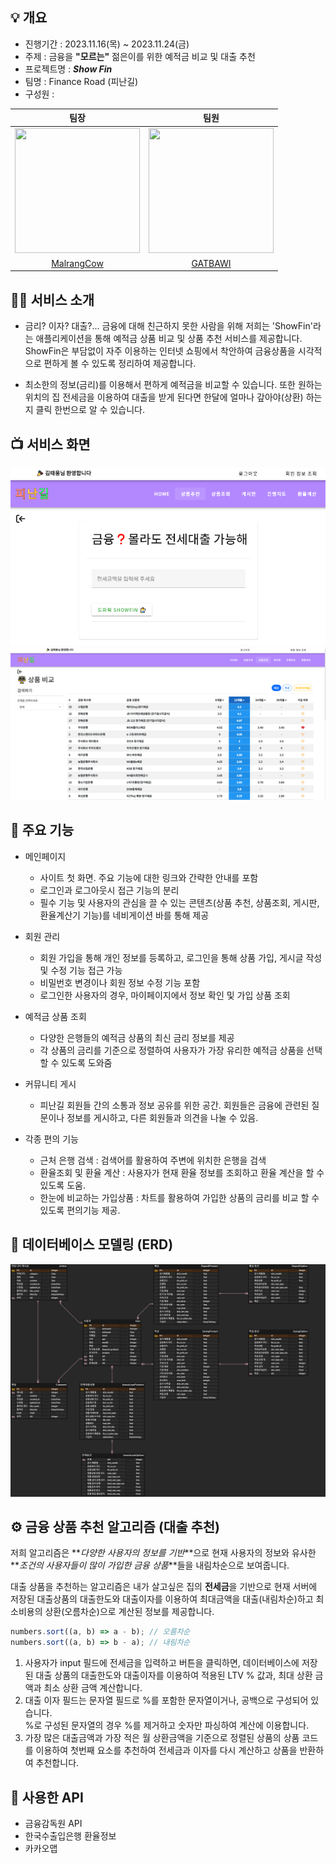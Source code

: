 ## 💡 개요

- 진행기간 : 2023.11.16(목) ~ 2023.11.24(금)
- 주제 : 금융을 **"모르는"** 젊은이를 위한 예적금 비교 및 대출 추천
- 프로젝트명 : **_Show Fin_**
- 팀명 : Finance Road (피난길)
- 구성원 :

|팀장|팀원|
|:-:|:-:|
|<a href="https://github.com/malrangcow00"><img src="https://avatars.githubusercontent.com/u/115908997?v=4" width="200" height="200"></a>|<a href="https://github.com/GATBAWI"><img src="https://avatars.githubusercontent.com/u/139419000?v=4" width="200" height="200"></a>|
|[MalrangCow](https://github.com/malrangcow00)|[GATBAWI](https://github.com/GATBAWI)|


## 💁‍♂️ 서비스 소개

- 금리? 이자? 대출?... 금융에 대해 친근하지 못한 사람을 위해 저희는 'ShowFin'라는 애플리케이션을 통해 예적금 상품 비교 및 상품 추천 서비스를 제공합니다. ShowFin은 부담없이 자주 이용하는 인터넷 쇼핑에서 착안하여 금융상품을 시각적으로 편하게 볼 수 있도록 정리하여 제공합니다.

- 최소한의 정보(금리)를 이용해서 편하게 예적금을 비교할 수 있습니다. 또한 원하는 위치의 집 전세금을 이용하여 대출을 받게 된다면 한달에 얼마나 갚아야(상환) 하는지 클릭 한번으로 알 수 있습니다.

## 📺 서비스 화면

![상품추천](assets/service_1.png) ![예적금 상품 조회](assets/service_2.png)

## 🦾 주요 기능

- 메인페이지

  - 사이트 첫 화면. 주요 기능에 대한 링크와 간략한 안내를 포함
  - 로그인과 로그아웃시 접근 기능의 분리
  - 필수 기능 및 사용자의 관심을 끌 수 있는 콘텐츠(상품 추천, 상품조회, 게시판, 환율계산기 기능)를 네비게이션 바를 통해 제공

- 회원 관리

  - 회원 가입을 통해 개인 정보를 등록하고, 로그인을 통해 상품 가입, 게시글 작성 및 수정 기능 접근 가능
  - 비밀번호 변경이나 회원 정보 수정 기능 포함
  - 로그인한 사용자의 경우, 마이페이지에서 정보 확인 및 가입 상품 조회

- 예적금 상품 조회

  - 다양한 은행들의 예적금 상품의 최신 금리 정보를 제공
  - 각 상품의 금리를 기준으로 정렬하여 사용자가 가장 유리한 예적금 상품을 선택할 수 있도록 도와줌

- 커뮤니티 게시

  - 피난길 회원들 간의 소통과 정보 공유를 위한 공간. 회원들은 금융에 관련된 질문이나 정보를 게시하고, 다른 회원들과 의견을 나눌 수 있음.

- 각종 편의 기능
  - 근처 은행 검색 : 검색어를 활용하여 주변에 위치한 은행을 검색
  - 환율조회 및 환율 계산 : 사용자가 현재 환율 정보를 조회하고 환율 계산을 할 수 있도록 도움.
  - 한눈에 비교하는 가입상품 : 차트를 활용하여 가입한 상품의 금리를 비교 할 수 있도록 편의기능 제공.

## 🧬 데이터베이스 모델링 (ERD)

![ERD](assets/ERD.png)

## ⚙ 금융 상품 추천 알고리즘 (대출 추천)

저희 알고리즘은 **_다양한 사용자의 정보를 기반_**으로 현재 사용자의 정보와 유사한 **_조건의 사용자들이 많이 가입한 금융 상품_**들을 내림차순으로 보여줍니다.

대출 상품을 추천하는 알고리즘은 내가 살고싶은 집의 **전세금**을 기반으로 현재 서버에 저장된 대출상품의 대출한도와 대출이자를 이용하여 최대금액을 대출(내림차순)하고 최소비용의 상환(오름차순)으로 계산된 정보를 제공합니다.

```js
numbers.sort((a, b) => a - b); // 오름차순
numbers.sort((a, b) => b - a); // 내림차순
```

1. 사용자가 input 필드에 전세금을 입력하고 버튼을 클릭하면, 데이터베이스에 저장된 대출 상품의 대출한도와 대출이자를 이용하여 적용된 LTV % 값과, 최대 상환 금액과 최소 상환 금액 계산합니다.
2. 대출 이자 필드는 문자열 필드로 %를 포함한 문자열이거나, 공백으로 구성되어 있습니다.  
   %로 구성된 문자열의 경우 %를 제거하고 숫자만 파싱하여 계산에 이용합니다.
3. 가장 많은 대출금액과 가장 적은 월 상환금액을 기준으로 정렬된 상품의 상품 코드를 이용하여 첫번째 요소를 추천하여 전세금과 이자를 다시 계산하고 상품을 반환하여 추천합니다.

## 🚀 사용한 API

- 금융감독원 API
- 한국수출입은행 환율정보
- 카카오맵
